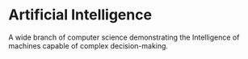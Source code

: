 # Artificial Intelligence
A wide branch of computer science demonstrating the Intelligence of machines capable of complex decision-making. 